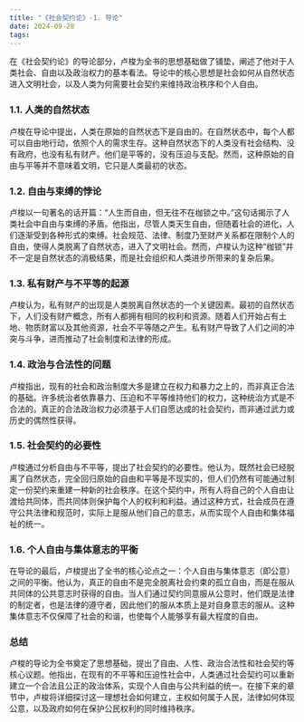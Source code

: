 ```yaml
---
title: "《社会契约论》-1. 导论"
date: 2024-09-28
tags: 
---
```

在《社会契约论》的导论部分，卢梭为全书的思想基础做了铺垫，阐述了他对于人类社会、自由以及政治权力的基本看法。导论中的核心思想是社会如何从自然状态进入文明社会，以及人类为何需要社会契约来维持政治秩序和个人自由。

### 1.1. 人类的自然状态
卢梭在导论中提出，人类在原始的自然状态下是自由的。在自然状态中，每个人都可以自由地行动，依照个人的需求生存。这种自然状态下的人类没有社会结构、没有政府，也没有私有财产。他们是平等的，没有压迫与支配。然而，这种原始的自由与平等并不意味着文明，它只是人类最初的状态。

### 1.2. 自由与束缚的悖论
卢梭以一句著名的话开篇：“人生而自由，但无往不在枷锁之中。”这句话揭示了人类社会中自由与束缚的矛盾。他指出，尽管人类天生自由，但随着社会的进化，人们逐渐受到各种形式的束缚。社会规范、法律、制度乃至财产关系都在限制个人的自由，使得人类脱离了自然状态，进入了文明社会。然而，卢梭认为这种“枷锁”并不一定是自然状态的消极结果，而是社会组织和人类进步所带来的复杂后果。

### 1.3. 私有财产与不平等的起源
卢梭认为，私有财产的出现是人类脱离自然状态的一个关键因素。最初的自然状态下，人们没有财产概念，所有人都拥有相同的权利和资源。随着人们开始占有土地、物质财富以及其他资源，社会不平等随之产生。私有财产导致了人们之间的冲突与斗争，进而推动了社会制度和法律的形成。

### 1.4. 政治与合法性的问题
卢梭指出，现有的社会和政治制度大多是建立在权力和暴力之上的，而非真正合法的基础。许多统治者依靠暴力、压迫和不平等维持他们的权力，这种统治方式是不合法的。真正的合法政治权力必须基于人们自愿达成的社会契约，而非通过武力或历史的偶然性获得。

### 1.5. 社会契约的必要性
卢梭通过分析自由与不平等，提出了社会契约的必要性。他认为，既然社会已经脱离了自然状态，完全回归原始的自由和平等是不现实的，但人们仍然有可能通过制定一份契约来重建一种新的社会秩序。在这个契约中，所有人将自己的个人自由让渡给共同体，而共同体则保护每个人的权利和利益。通过这种方式，社会成员在遵守公共法律和规范时，实际上是服从他们自己的意志，从而实现个人自由和集体福祉的统一。

### 1.6. 个人自由与集体意志的平衡
在导论的最后，卢梭提出了全书的核心论点之一：个人自由与集体意志（即公意）之间的平衡。他认为，真正的自由不是完全脱离社会约束的孤立自由，而是在服从共同体的公共意志时获得的自由。当人们通过契约同意服从公意时，他们既是法律的制定者，也是法律的遵守者，因此他们的服从本质上是对自身意志的服从。这种集体意志不仅保障了社会的和谐，也使每个人能够享有最大程度的自由。

### 总结
卢梭的导论为全书奠定了思想基础，提出了自由、人性、政治合法性和社会契约等核心议题。他指出，在现有的不平等和压迫性社会中，人类通过社会契约可以重新建立一个合法且公正的政治体系，实现个人自由与公共利益的统一。在接下来的章节中，卢梭将详细探讨这一理想社会如何建立，主权如何属于人民，法律如何体现公意，以及政府如何在保护公民权利的同时维持秩序。

